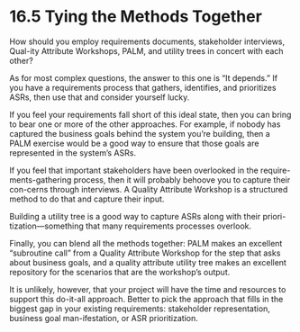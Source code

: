 16.5 Tying the Methods Together
===

How should you employ requirements documents, stakeholder interviews, Qual-ity Attribute Workshops, PALM, and utility trees in concert with each other?

As for most complex questions, the answer to this one is “It depends.” If you have a requirements process that gathers, identifies, and prioritizes ASRs, then use that and consider yourself lucky.

If you feel your requirements fall short of this ideal state, then you can bring to bear one or more of the other approaches. For example, if nobody has captured the business goals behind the system you’re building, then a PALM exercise would be a good way to ensure that those goals are represented in the system’s ASRs.

If you feel that important stakeholders have been overlooked in the require-ments-gathering process, then it will probably behoove you to capture their con-cerns through interviews. A Quality Attribute Workshop is a structured method to do that and capture their input.

Building a utility tree is a good way to capture ASRs along with their priori-tization—something that many requirements processes overlook.

Finally, you can blend all the methods together: PALM makes an excellent “subroutine call” from a Quality Attribute Workshop for the step that asks about business goals, and a quality attribute utility tree makes an excellent repository for the scenarios that are the workshop’s output.

It is unlikely, however, that your project will have the time and resources to support this do-it-all approach. Better to pick the approach that fills in the biggest gap in your existing requirements: stakeholder representation, business goal man-ifestation, or ASR prioritization.
